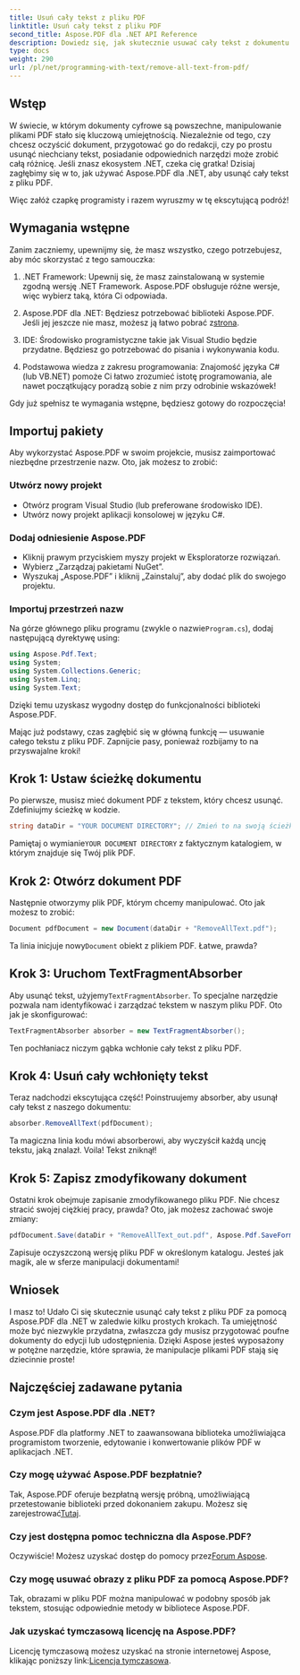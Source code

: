 ```yaml
---
title: Usuń cały tekst z pliku PDF
linktitle: Usuń cały tekst z pliku PDF
second_title: Aspose.PDF dla .NET API Reference
description: Dowiedz się, jak skutecznie usuwać cały tekst z dokumentu PDF za pomocą Aspose.PDF dla .NET. Postępuj zgodnie z naszym prostym przewodnikiem, aby opanować manipulację PDF.
type: docs
weight: 290
url: /pl/net/programming-with-text/remove-all-text-from-pdf/
---
```

## Wstęp

W świecie, w którym dokumenty cyfrowe są powszechne, manipulowanie plikami PDF stało się kluczową umiejętnością. Niezależnie od tego, czy chcesz oczyścić dokument, przygotować go do redakcji, czy po prostu usunąć niechciany tekst, posiadanie odpowiednich narzędzi może zrobić całą różnicę. Jeśli znasz ekosystem .NET, czeka cię gratka! Dzisiaj zagłębimy się w to, jak używać Aspose.PDF dla .NET, aby usunąć cały tekst z pliku PDF. 

Więc załóż czapkę programisty i razem wyruszmy w tę ekscytującą podróż!

## Wymagania wstępne

Zanim zaczniemy, upewnijmy się, że masz wszystko, czego potrzebujesz, aby móc skorzystać z tego samouczka:

1. .NET Framework: Upewnij się, że masz zainstalowaną w systemie zgodną wersję .NET Framework. Aspose.PDF obsługuje różne wersje, więc wybierz taką, która Ci odpowiada.
   
2. Aspose.PDF dla .NET: Będziesz potrzebować biblioteki Aspose.PDF. Jeśli jej jeszcze nie masz, możesz ją łatwo pobrać z[strona](https://releases.aspose.com/pdf/net/).

3. IDE: Środowisko programistyczne takie jak Visual Studio będzie przydatne. Będziesz go potrzebować do pisania i wykonywania kodu.

4. Podstawowa wiedza z zakresu programowania: Znajomość języka C# (lub VB.NET) pomoże Ci łatwo zrozumieć istotę programowania, ale nawet początkujący poradzą sobie z nim przy odrobinie wskazówek!

Gdy już spełnisz te wymagania wstępne, będziesz gotowy do rozpoczęcia!

## Importuj pakiety

Aby wykorzystać Aspose.PDF w swoim projekcie, musisz zaimportować niezbędne przestrzenie nazw. Oto, jak możesz to zrobić:

### Utwórz nowy projekt

- Otwórz program Visual Studio (lub preferowane środowisko IDE).
- Utwórz nowy projekt aplikacji konsolowej w języku C#.

### Dodaj odniesienie Aspose.PDF

- Kliknij prawym przyciskiem myszy projekt w Eksploratorze rozwiązań.
- Wybierz „Zarządzaj pakietami NuGet”.
- Wyszukaj „Aspose.PDF” i kliknij „Zainstaluj”, aby dodać plik do swojego projektu.

### Importuj przestrzeń nazw

 Na górze głównego pliku programu (zwykle o nazwie`Program.cs`), dodaj następującą dyrektywę using:

```csharp
using Aspose.Pdf.Text;
using System;
using System.Collections.Generic;
using System.Linq;
using System.Text;
```

Dzięki temu uzyskasz wygodny dostęp do funkcjonalności biblioteki Aspose.PDF.

Mając już podstawy, czas zagłębić się w główną funkcję — usuwanie całego tekstu z pliku PDF. Zapnijcie pasy, ponieważ rozbijamy to na przyswajalne kroki!

## Krok 1: Ustaw ścieżkę dokumentu 

Po pierwsze, musisz mieć dokument PDF z tekstem, który chcesz usunąć. Zdefiniujmy ścieżkę w kodzie.

```csharp
string dataDir = "YOUR DOCUMENT DIRECTORY"; // Zmień to na swoją ścieżkę
```

 Pamiętaj o wymianie`YOUR DOCUMENT DIRECTORY` z faktycznym katalogiem, w którym znajduje się Twój plik PDF.

## Krok 2: Otwórz dokument PDF

Następnie otworzymy plik PDF, którym chcemy manipulować. Oto jak możesz to zrobić:

```csharp
Document pdfDocument = new Document(dataDir + "RemoveAllText.pdf");
```

 Ta linia inicjuje nowy`Document` obiekt z plikiem PDF. Łatwe, prawda?

## Krok 3: Uruchom TextFragmentAbsorber

 Aby usunąć tekst, użyjemy`TextFragmentAbsorber`. To specjalne narzędzie pozwala nam identyfikować i zarządzać tekstem w naszym pliku PDF. Oto jak je skonfigurować:

```csharp
TextFragmentAbsorber absorber = new TextFragmentAbsorber();
```

Ten pochłaniacz niczym gąbka wchłonie cały tekst z pliku PDF.

## Krok 4: Usuń cały wchłonięty tekst

Teraz nadchodzi ekscytująca część! Poinstruujemy absorber, aby usunął cały tekst z naszego dokumentu:

```csharp
absorber.RemoveAllText(pdfDocument);
```

Ta magiczna linia kodu mówi absorberowi, aby wyczyścił każdą uncję tekstu, jaką znalazł. Voila! Tekst zniknął!

## Krok 5: Zapisz zmodyfikowany dokument

Ostatni krok obejmuje zapisanie zmodyfikowanego pliku PDF. Nie chcesz stracić swojej ciężkiej pracy, prawda? Oto, jak możesz zachować swoje zmiany:

```csharp
pdfDocument.Save(dataDir + "RemoveAllText_out.pdf", Aspose.Pdf.SaveFormat.Pdf);
```

Zapisuje oczyszczoną wersję pliku PDF w określonym katalogu. Jesteś jak magik, ale w sferze manipulacji dokumentami!

## Wniosek

I masz to! Udało Ci się skutecznie usunąć cały tekst z pliku PDF za pomocą Aspose.PDF dla .NET w zaledwie kilku prostych krokach. Ta umiejętność może być niezwykle przydatna, zwłaszcza gdy musisz przygotować poufne dokumenty do edycji lub udostępnienia. Dzięki Aspose jesteś wyposażony w potężne narzędzie, które sprawia, że manipulacje plikami PDF stają się dziecinnie proste!

## Najczęściej zadawane pytania

### Czym jest Aspose.PDF dla .NET?
Aspose.PDF dla platformy .NET to zaawansowana biblioteka umożliwiająca programistom tworzenie, edytowanie i konwertowanie plików PDF w aplikacjach .NET.

### Czy mogę używać Aspose.PDF bezpłatnie?
Tak, Aspose.PDF oferuje bezpłatną wersję próbną, umożliwiającą przetestowanie biblioteki przed dokonaniem zakupu. Możesz się zarejestrować[Tutaj](https://releases.aspose.com/).

### Czy jest dostępna pomoc techniczna dla Aspose.PDF?
 Oczywiście! Możesz uzyskać dostęp do pomocy przez[Forum Aspose](https://forum.aspose.com/c/pdf/10).

### Czy mogę usuwać obrazy z pliku PDF za pomocą Aspose.PDF?
Tak, obrazami w pliku PDF można manipulować w podobny sposób jak tekstem, stosując odpowiednie metody w bibliotece Aspose.PDF.

### Jak uzyskać tymczasową licencję na Aspose.PDF?
 Licencję tymczasową możesz uzyskać na stronie internetowej Aspose, klikając poniższy link:[Licencja tymczasowa](https://purchase.aspose.com/temporary-license/).